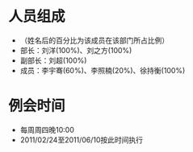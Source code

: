 # 人员组成 #
  * （姓名后的百分比为该成员在该部门所占比例）
  * 部长：刘洋(100%)、刘之方(100%)
  * 副部长：刘超(100%)
  * 成员：李宇骞(60%)、李照楠(20%)、徐持衡(100%)


# 例会时间 #

  * 每周周四晚10:00
  * 2011/02/24至2011/06/10按此时间执行